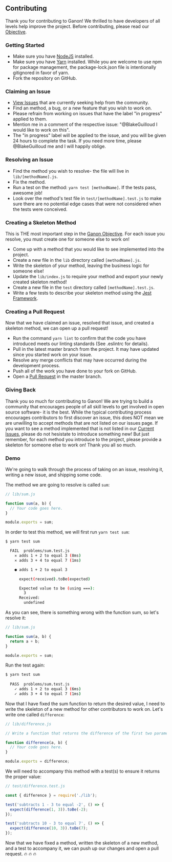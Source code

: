 ## Contributing

Thank you for contributing to Ganon! We thrilled to have developers of all levels help improve the project. Before contributing, please read our [Objective](https://github.com/BlakeGuilloud/ganon/blob/master/README.md#objective).

### Getting Started
  * Make sure you have [NodeJS](https://nodejs.org/) installed.
  * Make sure you have [Yarn](https://yarnpkg.com/) installed. While you are welcome to use npm for package management, the package-lock.json file is intentionally gitignored in favor of yarn.
  * Fork the repository on GitHub.

### Claiming an Issue
  * [View Issues](https://github.com/BlakeGuilloud/ganon/issues) that are currently seeking help from the community. 
  * Find an method, a bug, or a new feature that you wish to work on.
  * Please refrain from working on issues that have the label "in progress" applied to them.
  * Mention me in a comment of the respective issue: "@BlakeGuilloud I would like to work on this".
  * The "in progress" label will be applied to the issue, and you will be given 24 hours to complete the task. If you need more time, please @BlakeGuilloud me and I will happily oblige.

### Resolving an Issue
  * Find the method you wish to resolve- the file will live  in `lib/[methodName].js`.
  * Fix the method.
  * Run a test on the method: `yarn test [methodName]`. If the tests pass, awesome job!
  * Look over the method's test file in `test/[methodName].test.js` to make sure there are no potential edge cases that were not considered when the tests were conceived.

### Creating a Skeleton Method
This is THE most important step in the [Ganon Objective](https://github.com/BlakeGuilloud/ganon/blob/master/README.md#objective). For each issue you resolve, you must create one for someone else to work on!
  * Come up with a method that you would like to see implemented into the project.
  * Create a new file in the `lib` directory called `[methodName].js`.
  * Write the skeleton of your method, leaving the business logic for someone else!
  * Update the `lib/index.js` to require your method and export your newly created skeleton method!
  * Create a new file in the `test` directory called `[methodName].test.js`.
  * Write a few tests to describe your skeleton method using the [Jest Framework](http://facebook.github.io/jest/).

### Creating a Pull Request
Now that we have claimed an issue, resolved that issue, and created a skeleton method, we can open up a pull request!
  * Run the command `yarn lint` to confirm that the code you have introduced meets our linting standards (See .eslintrc for details).
  * Pull in the latest master branch from the project. It may have updated since you started work on your issue.
  * Resolve any merge conflicts that may have occurred during the development process.
  * Push all of the work you have done to your fork on GitHub.
  * Open a [Pull Request](https://help.github.com/articles/creating-a-pull-request-from-a-fork/) in the master branch.

### Giving Back
Thank you so much for contributing to Ganon! We are trying to build a community that encourages people of all skill levels to get involved in open source software- it is the best. While the typical contributing process encourages contributors to first discover an issue, this does NOT mean we are unwilling to accept methods that are not listed on our issues page. If you want to see a method implemented that is not listed in our [Current Issues](https://github.com/BlakeGuilloud/ganon/issues), please do not hesistate to introduce something new! But just remember, for each method you introduce to the project, please provide a skeleton for someone else to work on! Thank you all so much.

### Demo
We're going to walk through the process of taking on an issue, resolving it, writing a new issue, and shipping some code.

The method we are going to resolve is called `sum`:

```javascript
// lib/sum.js

function sum(a, b) {
  // Your code goes here.
}

module.exports = sum;
```

In order to test this method, we will first run `yarn test sum`:

```bash
$ yarn test sum

  FAIL  problems/sum.test.js
    ✕ adds 1 + 2 to equal 3 (8ms)
    ✕ adds 3 + 4 to equal 7 (1ms)

    ● adds 1 + 2 to equal 3

      expect(received).toBe(expected)

      Expected value to be (using ===):
        3
      Received:
        undefined
```

As you can see, there is something wrong with the function sum, so let's resolve it:

```javascript
// lib/sum.js

function sum(a, b) {
  return a + b;
}

module.exports = sum;
```

Run the test again:

```bash
$ yarn test sum
  
  PASS  problems/sum.test.js
    ✓ adds 1 + 2 to equal 3 (6ms)
    ✓ adds 3 + 4 to equal 7 (1ms)
```

Now that I have fixed the sum function to return the desired value, I need to write the skeleton of a new method for other contributors to work on. Let's write one called `difference`:

```javascript
// lib/difference.js

// Write a function that returns the difference of the first two parameters

function difference(a, b) {
  // Your code goes here.
}

module.exports = difference;
```

We will need to accompany this method with a test(s) to ensure it returns the proper value:

```javascript
// test/difference.test.js

const { difference } = require('./lib');

test('subtracts 1 - 3 to equal -2', () => {
  expect(difference(1, 3)).toBe(-2);
});

test('subtracts 10 - 3 to equal 7', () => {
  expect(difference(10, 3)).toBe(7);
});
```

Now that we have fixed a method, written the skeleton of a new method, and a test to accompany it, we can push up our changes and open a pull request. :fire: :fire: :fire:
